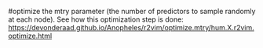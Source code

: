 #optimize the mtry parameter (the number of predictors to sample randomly at each node). See how this optimization step is done: https://devonderaad.github.io/Anopheles/r2vim/optimize.mtry/hum.X.r2vim.optimize.html
